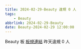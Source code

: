 ```yaml
---
title: 2024-02-29-Beauty 違規 0 人
tags:
    - Beauty
abbrlink: 2024-02-29-Beauty
date: Beauty-2024-02-29 12:00:00
---
```

Beauty 板 [板規連結](https://www.ptt.cc/bbs/Beauty/M.1630069980.A.84B.html)
昨天違規 0 人
